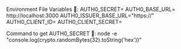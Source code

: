 Environment File Variables  📌:
AUTH0_SECRET= 
AUTH0_BASE_URL= http://localhost:3000 
AUTH0_ISSUER_BASE_URL="https://"
AUTH0_CLIENT_ID= 
AUTH0_CLIENT_SECRET= 
 
Command to get AUTH0_SECRET 📌:
node -e "console.log(crypto.randomBytes(32).toString('hex'))"